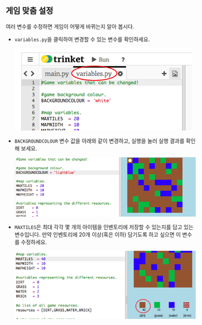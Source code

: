 ## 게임 맞춤 설정

여러 변수를 수정하면 게임이 어떻게 바뀌는지 알아 봅시다.

+ `variables.py`을 클릭하여 변경할 수 있는 변수를 확인하세요.
    
    ![스크린샷](images/craft-variables.png)

+ `BACKGROUNDCOLOUR` 변수 값을 아래와 같이 변경하고, 실행을 눌러 실행 결과를 확인해 보세요.
    
    ![스크린샷](images/craft-background.png)

+ `MAXTILES`은 최대 각각 몇 개의 아이템을 인벤토리에 저장할 수 있는지를 담고 있는 변수입니다. 만약 인벤토리에 20개 이상(혹은 이하) 담기도록 하고 싶으면 이 변수를 수정하세요.
    
    ![스크린샷](images/craft-maxtiles.png)